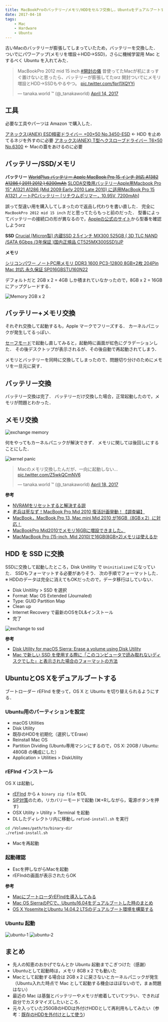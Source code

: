 ```yaml
---
title: MacBookProのバッテリー/メモリ/HDDをセルフ交換し，Ubuntuをデュアルブートする
date: 2017-04-18
tags:
    - Mac
    - Hardware
    - Ubuntu
---
```


古いMacのバッテリーが膨張してしまっていたため，バッテリーを交換した．
ついでにパワーアップ(メモリを増設＋HDD→SSD)，さらに機械学習用 Mac とするべく Ubuntu を入れてみた．

<blockquote class="twitter-tweet" data-lang="en"><p lang="ja" dir="ltr">MacBookPro 2012 mid 15 inch <a href="https://twitter.com/hashtag/%E9%96%8B%E5%B0%81%E3%81%AE%E5%84%80?src=hash&amp;ref_src=twsrc%5Etfw">#開封の儀</a> 昔使ってたMacが机にまっすぐ置けないと思ったら、バッテリーが膨張してたorz 開封ついでにメモリ増設とHDD→SSDもやるやつ。 <a href="https://t.co/fprl1XQYYi">pic.twitter.com/fprl1XQYYi</a></p>&mdash; tanaka.world ™ (@_tanakaworld) <a href="https://twitter.com/_tanakaworld/status/852765675084840960?ref_src=twsrc%5Etfw">April 14, 2017</a></blockquote>
<script async src="https://platform.twitter.com/widgets.js" charset="utf-8"></script>

## 工具

必要な工具やパーツは Amazon で購入した．

[アネックス(ANEX) ESD精密ドライバー +00×50 No.3450-ESD](https://www.amazon.co.jp/gp/product/B0162MMGPQ/ref=oh_aui_search_detailpage?ie=UTF8&psc=1)
← HDD を止めてるネジを外すのに必要
[アネックス(ANEX) T型ヘクスローブドライバー T6×50 No.6300](https://www.amazon.co.jp/gp/product/B002SQLDSM/ref=oh_aui_search_detailpage?ie=UTF8&psc=1)
← Macの蓋をあけるのに必要


## バッテリー/SSD/メモリ

**バッテリー**
~~[WorldPlus バッテリー Apple MacBook Pro 15 インチ 対応 A1382 A1286 ( 2011 2012 ) 6200mAh](https://www.amazon.co.jp/gp/product/B01MPZWGUH/ref=oh_aui_search_detailpage?ie=UTF8&psc=1)~~
[SLODA交換用バッテリーApple用Macbook Pro 15" A1321 A1286 (Mid 2009 Early 2010 Late 2010) に适用MacBook Pro 15 A1321 ノートPCバッテリー [リチウムポリマー，10.95V, 7200mAh]](https://www.amazon.co.jp/gp/product/B01A6F406I/ref=oh_aui_search_detailpage?ie=UTF8&psc=1)

誤って型違い用を購入してしまったので返品し代わりを書い直した．
完全に `MacBookPro 2012 mid 15 inch` だと思ってたらもっと前のだった．
型番によってバッテリーの接続口の形が異なるので，[Appleの公式のサイト](https://support.apple.com/en-us/ht204308)から型番を確認しようorz


**SSD**
[Crucial [Micron製] 内蔵SSD 2.5インチ MX300 525GB ( 3D TLC NAND /SATA 6Gbps /3年保証 )国内正規品 CT525MX300SSD1/JP](https://www.amazon.co.jp/gp/product/B06XTHWT6Q/ref=oh_aui_search_detailpage?ie=UTF8&psc=1)


**メモリ**

[シリコンパワー ノートPC用メモリ DDR3 1600 PC3-12800 8GB×2枚 204Pin Mac 対応 永久保証 SP016GBSTU160N22](https://www.amazon.co.jp/gp/product/B0094P98FK/ref=oh_aui_search_detailpage?ie=UTF8&psc=1)

デフォルトだと 2GB x 2 = 4GB しか積まれていなかったので，8GB x 2 = 16GB にアップグレードする．

![Memory 2GB x 2](memory-2gx2.JPG "Memory 2GB x 2")

## バッテリー+メモリ交換

それぞれ交換して起動するも，Apple マークでフリーズする．
カーネルパニックが発生してるっぽい．

[セーフモード](https://support.apple.com/ja-jp/HT201262)で起動し直してみると，起動時に画面が虹色にグラデーションした．
その後デスクトップが表示されるが、その後自動で再起動されてしまう．


メモリとバッテリーを同時に交換してしまったので、問題切り分けのためにメモリを一旦元に戻す．

## バッテリー交換

バッテリー交換は完了．
バッテリーだけ交換した場合，正常起動したので，メモリが問題とわかった．

## メモリ交換

![exchange memory](exchange-memory.JPG "exchange memory")

何をやってもカーネルパニックが解決できず．
メモリに関しては後回しにすることにした．

![kernel panic](kernel-panic.png "kernel panic")

<blockquote class="twitter-tweet" data-lang="en"><p lang="ja" dir="ltr">Macのメモリ交換したんだが、一向に起動しない… <a href="https://t.co/Z5wkQCmNV6">pic.twitter.com/Z5wkQCmNV6</a></p>&mdash; tanaka.world ™ (@_tanakaworld) <a href="https://twitter.com/_tanakaworld/status/854156952691068928?ref_src=twsrc%5Etfw">April 18, 2017</a></blockquote>
<script async src="https://platform.twitter.com/widgets.js" charset="utf-8"></script>

**参考**
- [NVRAMをリセットすると解決する説](https://support.apple.com/ja-jp/HT204063)
- [老兵は死なず！MacBook Pro Mid 2010 復活計画発動！【調査編】](http://clockworkapple.me/?p=17595)
- [MacBook，MacBook Pro 13, Mac mini Mid 2010 が16GB（8GBｘ2）に対応！](http://vintagecomp.livedoor.biz/archives/51738907.html)
- [MacBookPro Mid2010でメモリ16GBに増設できました。](http://blog.notsobad.jp/entry/54791577771)
- [MacMacBook Pro (15-inch, Mid 2010)で16GB(8GB×2)メモリは使えるか](http://d.hatena.ne.jp/houmei/20130312/1363065663)

## HDD を SSD に交換

SSDに交換して起動したところ，Disk Unitility で `Uninitialized` になっていた．
SSDもフォーマットする必要がありそう．
次の手順でフォーマットした．
※ HDDのデータは完全に消えてもOKだったので，データ移行はしていない．

- Disk Unitility > SSD を選択
- Format: Mac OS Extended (Journaled)
- Type: GUID Partition Map
- Clean up
- Internet Recovery で最新のOSをDL&インストール
- 完了

![exchange to ssd](exchange-to-ssd.JPG   "exchange to ssd")


**参考**
- [Disk Utility for macOS Sierra: Erase a volume using Disk Utility](https://support.apple.com/kb/ph22241?locale=en_US)
- [Mac で新しい SSD を使用する際に「このコンピュータで読み取れないディスクでした」と表示された場合のフォーマットの方法](http://tokyo.secret.jp/macs/format-ssd.html)

## UbuntuとOS Xをデュアルブートする

ブートローダー rEFInd を使って，OS X と Ubuntu を切り替えられるようにする．

### Ubuntu用のパーティションを設定

- macOS Utilities
- Disk Utility
- 既存のHDDを初期化（選択してErase）
- Reinstall Mac OS
- Partition Dividing (Ubuntu専用マシンにするので，OS X: 20GB / Ubuntu: 480GB の構成にした）
- Application > Utilities > DiskUtility

### rEFInd インストール

OS X は起動し

- [rEFInd](http://www.rodsbooks.com/refind/getting.html) から `A binary zip file` をDL
-  [SIP対策](http://www.rodsbooks.com/refind/sip.html)のため，リカバリーモードで起動 (⌘+Rしながら，電源ボタンを押す)
- OSX Utility > Utility > Terminal を起動
- DLしたディレクトリ内に移動し `refind-install.sh` を実行
```bash
cd /Volumes/path/to/binary-dir
./refind-install.sh
```
- Macを再起動

### 起動確認
- Escを押しながらMacを起動
- rEFIndの画面が表示されたらOK

**参考**
- [MacにブートローダrEFIndを導入してみる](http://blog-sk.com/mac/el-capitan_refind/)
- [Mac OS SierraのPCで、Ubuntu16.04をデュアルブートした時のまとめ](http://qiita.com/gano/items/424c1661420e1cfe6d9c)
- [OS X YosemiteとUbuntu 14.04.2 LTSのデュアルブート環境を構築する](http://ottan.xyz/os-x-ubuntu-dual-boot-2-1236/)

### Ubuntu 起動

![ubuntu-1](ubuntu-1.JPG   "ubuntu-1")
![ubuntu-2](ubuntu-2.JPG   "ubuntu-2")


## まとめ

- 先人の知恵のおかげでなんとか Ubuntu 起動までこぎつけた（感謝）
- Ubuntuとして起動時は，メモリ 8GB x 2 でも動いた
- Macとして起動する場合は 2GB x 2 に戻さないとカーネルパニックが発生（Ubuntu入れた時点で Mac として起動する機会はほぼないので，まぁ問題はない）
- 最近の Mac は基盤とバッテリーやメモリが癒着していてツラい．できれば自分でカスタマイズしたいところ．
- 元々入っていた250GBのHDDは外付けHDDとして再利用もしてみたい（参考：[既存のHDDを外付けとして使う](http://www.msng.info/archives/2012/02/hdd-2.php))
